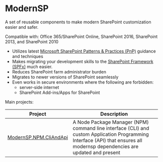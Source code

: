 # ModernSP
A set of reusable components to make modern SharePoint customization easier and safer.

Compatible with: Office 365/SharePoint Online, SharePoint 2016, SharePoint 2013, and SharePoint 2010

- Utilizes latest [Microsoft SharePoint Patterns & Practices (PnP)](https://dev.office.com/patterns-and-practices) guidance and techniques
- Makes migrating your development skills to the [SharePoint Framework (SPFx)](https://dev.office.com/sharepoint/docs/spfx/sharepoint-framework-overview) much easier.
- Reduces SharePoint farm administrator burden
- Migrates to newer versions of SharePoint seamlessly
- Even works in secure environments where the following are forbidden:
    - server-side internet
    - SharePoint Add-ins/Apps for SharePoint

Main projects:

| Project | Description |
| --- | --- |
| [ModernSP.NPM.CliAndApi](https://github.com/ModernSP/NPM.CliAndApi) | A Node Package Manager (NPM) command line interface (CLI) and custom Application Programming Interface (API) that ensures all modernsp dependencies are updated and present |
